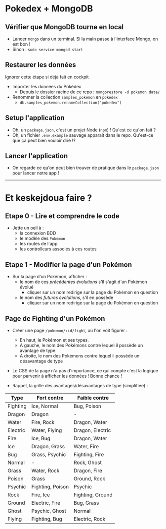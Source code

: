 # Pokedex + MongoDB

## Vérifier que MongoDB tourne en local

- Lancer `mongo` dans un terminal. Si la main passe à l'interface Mongo, on est bon ! 
- Sinon : `sudo service mongod start`

## Restaurer les données

Ignorer cette étape si déjà fait en cockpit

- Importer les données du Pokédex
  - Depuis le dossier racine de ce repo : `mongorestore -d pokemon data/`
- Renommer la collection `samples_pokemon` en `pokedex`
  - `db.samples_pokemon.renameCollection("pokedex")`

## Setup l'application

- Oh, un `package.json`, c'est un projet Node (`npm`) ! Qu'est ce qu'on fait ? 
- Oh, un fichier `.env.example` sauvage apparait dans le repo. Qu'est-ce que ça peut bien vouloir dire !? 

## Lancer l'application

- On regarde ce qu'on peut bien trouver de pratique dans le `package.json` pour lancer notre app ! 

----


# Et keskejdoua faire ? 

## Etape 0 - Lire et comprendre le code

- Jette un oeil à :
  - la connexion BDD
  - le modèle des `Pokemon`
  - les routes de l'app
  - les controlleurs associés à ces routes

## Etape 1 - Modifier la page d'un Pokémon

- Sur la page d'un Pokémon, afficher :
  - le nom de ces _précédentes évolutions_ s'il s'agit d'un Pokémon évolué
    - cliquer sur un nom redirige sur la page du Pokémon en question
  - le nom des _futures évolutions_, s'il en possède
    - cliquer sur un nom redirige sur la page du Pokémon en question

## Page de Fighting d'un Pokémon

- Créer une page `/pokemon/:id/fight`, où l'on voit figurer :
  - En haut, le Pokémon et ses types.
  - A gauche, le nom des Pokémons contre lequel il possède un avantage de type
  - A droite, le nom des Pokémons contre lequel il possède un désavantage de type

- Le CSS de la page n'a pas d'importance, ce qui compte c'est la logique pour parvenir à afficher les données ! Bonne chance ! 


- Rappel, la grille des avantages/désavantages de type (simplifiée) :


| Type | Fort contre | Faible contre |
| -- | -- | -- |
| Fighting | Ice, Normal | Bug, Poison |
| Dragon | Dragon | - |
| Water | Fire, Rock | Dragon, Water |
| Electric | Water, Flying | Dragon, Electric |
| Fire | Ice, Bug | Dragon, Water |
| Ice | Dragon, Grass | Water, Fire |
| Bug | Grass, Psychic | Fighting, Fire |
| Normal | - | Rock, Ghost |
| Grass | Water, Rock | Dragon, Fire |
| Poison | Grass | Ground, Rock |
| Psychic | Fighting, Poison | Psychic |
| Rock | Fire, Ice | Fighting, Ground |
| Ground | Electric, Fire | Bug, Grass |
| Ghost | Psychic, Ghost | Normal |
| Flying | Fighting, Bug | Electric, Rock |

